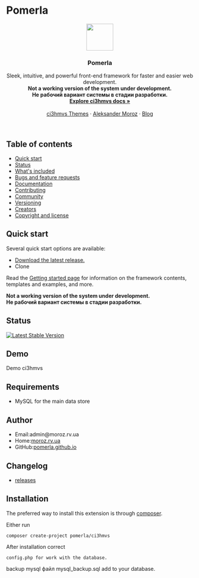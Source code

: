 # Pomerla
<p align="center">
  <a href="http://moroz.rv.ua">
    <img src="http://www.beadingusa.com/images/AlphabetBlocks4.5/SterlingSilverBlockLetterCH901-F.jpg" width=72 height=72>
  </a>

  <h3 align="center">Pomerla</h3>

  <p align="center">
    Sleek, intuitive, and powerful front-end framework for faster and easier web development.<br />
	<strong>Not a working version of the system under development.</strong><br />
<strong>Не рабочий вариант системы в стадии разработки.</strong>
    <br>
    <a href="http://moroz.rv.ua"><strong>Explore ci3hmvs docs &raquo;</strong></a>
    <br>
    <br>
    <a href="http://moroz.rv.ua">ci3hmvs Themes</a>
    &middot;
    <a href="http://moroz.rv.ua">Aleksander Moroz</a>
    &middot;
    <a href="http://moroz.rv.ua">Blog</a>
  </p>
</p>

<br>

## Table of contents

- [Quick start](#quick-start)
- [Status](#status)
- [What's included](#whats-included)
- [Bugs and feature requests](#bugs-and-feature-requests)
- [Documentation](#documentation)
- [Contributing](#contributing)
- [Community](#community)
- [Versioning](#versioning)
- [Creators](#creators)
- [Copyright and license](#copyright-and-license)

## Quick start

Several quick start options are available:

- [Download the latest release.](https://github.com/pomerla/ci3hmvs)
- Clone 

Read the [Getting started page](https://moroz.rv.ua) for information on the framework contents, templates and examples, and more.

<strong>Not a working version of the system under development.</strong><br />
<strong>Не рабочий вариант системы в стадии разработки.</strong>

Status
------------
[![Latest Stable Version](https://poser.pugx.org/pomerla/ci3hmvs/v/stable)](https://packagist.org/packages/pomerla/ci3hmvs)

Demo
------------
<a>Demo ci3hmvs</a><br />

Requirements
------------
<ul>
  <li>MySQL for the main data store</li>
</ul>

Author
------------
<ul>
  <li>Email:admin@moroz.rv.ua</li>
  <li>Home:<a href="http://moroz.rv.ua/">moroz.rv.ua</a></li>
  <li>GitHub:<a href="https://pomerla.github.io">pomerla.github.io</a></li>
</ul>

Changelog
------------
<ul>
  <li><a href="https://github.com/pomerla/pomerla.github.io/releases">releases</a></li>
</ul>


Installation
------------

The preferred way to install this extension is through [composer](http://getcomposer.org/download/).

Either run

```
composer create-project pomerla/ci3hmvs
```

After installation correct 
```
config.php for work with the database.
```

backup mysql файл mysql_backup.sql add to your database.

